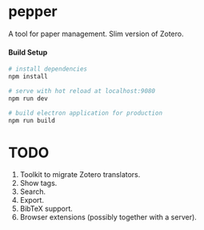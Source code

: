 # pepper

A tool for paper management. Slim version of Zotero.

#### Build Setup

``` bash
# install dependencies
npm install

# serve with hot reload at localhost:9080
npm run dev

# build electron application for production
npm run build


```

# TODO

1. Toolkit to migrate Zotero translators.
2. Show tags.
3. Search.
4. Export.
5. BibTeX support.
6. Browser extensions (possibly together with a server). 
